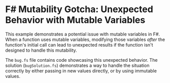 # F# Mutability Gotcha: Unexpected Behavior with Mutable Variables

This example demonstrates a potential issue with mutable variables in F#.  When a function uses mutable variables, modifying those variables *after* the function's initial call can lead to unexpected results if the function isn't designed to handle this mutability. 

The `bug.fs` file contains code showcasing this unexpected behavior. The solution (`bugSolution.fs`) demonstrates a way to handle the situation correctly by either passing in new values directly, or by using immutable values. 